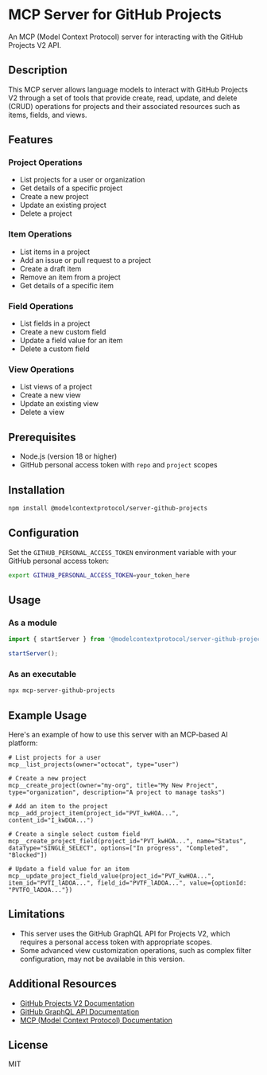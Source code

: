 # MCP Server for GitHub Projects

An MCP (Model Context Protocol) server for interacting with the GitHub Projects V2 API.

## Description

This MCP server allows language models to interact with GitHub Projects V2 through a set of tools that provide create, read, update, and delete (CRUD) operations for projects and their associated resources such as items, fields, and views.

## Features

### Project Operations
- List projects for a user or organization
- Get details of a specific project
- Create a new project
- Update an existing project
- Delete a project

### Item Operations
- List items in a project
- Add an issue or pull request to a project
- Create a draft item
- Remove an item from a project
- Get details of a specific item

### Field Operations
- List fields in a project
- Create a new custom field
- Update a field value for an item
- Delete a custom field

### View Operations
- List views of a project
- Create a new view
- Update an existing view
- Delete a view

## Prerequisites

- Node.js (version 18 or higher)
- GitHub personal access token with `repo` and `project` scopes

## Installation

```bash
npm install @modelcontextprotocol/server-github-projects
```

## Configuration

Set the `GITHUB_PERSONAL_ACCESS_TOKEN` environment variable with your GitHub personal access token:

```bash
export GITHUB_PERSONAL_ACCESS_TOKEN=your_token_here
```

## Usage

### As a module

```javascript
import { startServer } from '@modelcontextprotocol/server-github-projects';

startServer();
```

### As an executable

```bash
npx mcp-server-github-projects
```

## Example Usage

Here's an example of how to use this server with an MCP-based AI platform:

```
# List projects for a user
mcp__list_projects(owner="octocat", type="user")

# Create a new project
mcp__create_project(owner="my-org", title="My New Project", type="organization", description="A project to manage tasks")

# Add an item to the project
mcp__add_project_item(project_id="PVT_kwHOA...", content_id="I_kwDOA...")

# Create a single select custom field
mcp__create_project_field(project_id="PVT_kwHOA...", name="Status", dataType="SINGLE_SELECT", options=["In progress", "Completed", "Blocked"])

# Update a field value for an item
mcp__update_project_field_value(project_id="PVT_kwHOA...", item_id="PVTI_lADOA...", field_id="PVTF_lADOA...", value={optionId: "PVTFO_lADOA..."})
```

## Limitations

- This server uses the GitHub GraphQL API for Projects V2, which requires a personal access token with appropriate scopes.
- Some advanced view customization operations, such as complex filter configuration, may not be available in this version.

## Additional Resources

- [GitHub Projects V2 Documentation](https://docs.github.com/en/issues/planning-and-tracking-with-projects)
- [GitHub GraphQL API Documentation](https://docs.github.com/en/graphql)
- [MCP (Model Context Protocol) Documentation](https://modelcontextprotocol.ai)

## License

MIT 